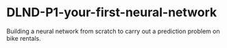 # DLND-P1-your-first-neural-network
Building a neural network from scratch to carry out a prediction problem on bike rentals.
